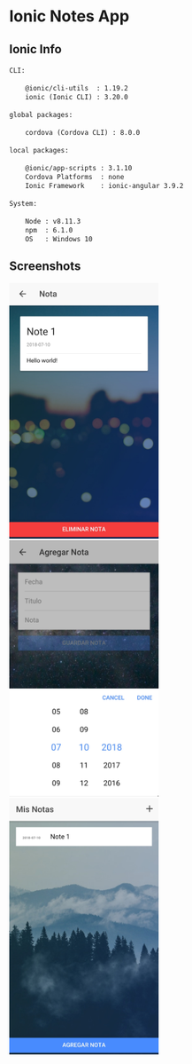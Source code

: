 # Ionic Notes App  

## Ionic Info

```
CLI:

    @ionic/cli-utils  : 1.19.2
    ionic (Ionic CLI) : 3.20.0

global packages:

    cordova (Cordova CLI) : 8.0.0

local packages:

    @ionic/app-scripts : 3.1.10
    Cordova Platforms  : none
    Ionic Framework    : ionic-angular 3.9.2

System:

    Node : v8.11.3
    npm  : 6.1.0
    OS   : Windows 10
```

## Screenshots

<p float="left"> 
<img src="src/assets/demo_1.jpg" width="270">
<img src="src/assets/demo_2.jpg" width="270">
<img src="src/assets/demo_3.jpg" width="270">
</p>
